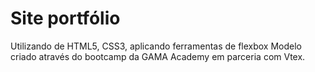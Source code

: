 # Site portfólio

Utilizando de HTML5, CSS3, aplicando ferramentas de flexbox
Modelo criado através do bootcamp da GAMA Academy em parceria com Vtex.